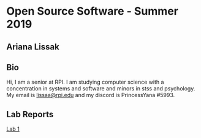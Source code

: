 # Open Source Software - Summer 2019
## Ariana Lissak

## Bio
Hi, I am a senior at RPI. I am studying computer science with a concentration in systems and software and minors in stss and psychology. My email is lissaa@rpi.edu and my discord is PrincessYana #5993.

## Lab Reports
[Lab 1](labs/lab-01/report.md)
